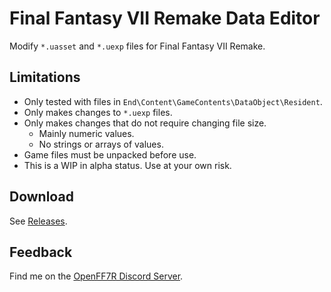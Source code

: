 # Final Fantasy VII Remake Data Editor

Modify `*.uasset` and `*.uexp` files for Final Fantasy VII Remake.

## Limitations

- Only tested with files in `End\Content\GameContents\DataObject\Resident`.
- Only makes changes to `*.uexp` files.
- Only makes changes that do not require changing file size.
  - Mainly numeric values.
  - No strings or arrays of values.
- Game files must be unpacked before use.
- This is a WIP in alpha status. Use at your own risk.

## Download

See [Releases].

## Feedback

Find me on the [OpenFF7R Discord Server].

[releases]: https://github.com/jordanbtucker/ffviir-data-editor/releases
[openff7r discord server]: https://discord.com/invite/JkDraPKr
